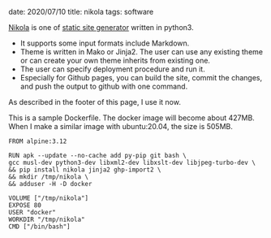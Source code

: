 date: 2020/07/10
title: nikola
tags: software

[Nikola](https://getnikola.com/) is one of [static site generator](https://www.staticgen.com/) written in python3.

- It supports some input formats include Markdown.
- Theme is written in Mako or Jinja2.
The user can use any existing theme or can create your own theme inherits from existing one.
- The user can specify deployment procedure and run it.
- Especially for Github pages, you can build the site, commit the changes, and push the output to github with one command.

As described in the footer of this page, I use it now.

This is a sample Dockerfile. The docker image will become about 427MB.
When I make a similar image with ubuntu:20.04, the size is 505MB.

	FROM alpine:3.12
	
	RUN apk --update --no-cache add py-pip git bash \
	gcc musl-dev python3-dev libxml2-dev libxslt-dev libjpeg-turbo-dev \
	&& pip install nikola jinja2 ghp-import2 \
	&& mkdir /tmp/nikola \
	&& adduser -H -D docker
	
	VOLUME ["/tmp/nikola"]
	EXPOSE 80
	USER "docker"
	WORKDIR "/tmp/nikola"
	CMD ["/bin/bash"]
